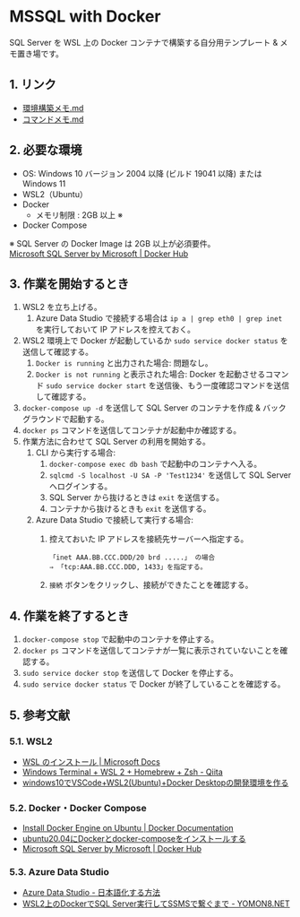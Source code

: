 <!-- omit in toc -->
# MSSQL with Docker

SQL Server を WSL 上の Docker コンテナで構築する自分用テンプレート & メモ置き場です。  

## 1. リンク

- [環境構築メモ.md](docs/環境構築メモ.md)
- [コマンドメモ.md](docs/コマンドメモ.md)

## 2. 必要な環境

- OS: Windows 10 バージョン 2004 以降 (ビルド 19041 以降) または Windows 11
- WSL2（Ubuntu）
- Docker
    - メモリ制限 : 2GB 以上 ※
- Docker Compose

※ SQL Server の Docker Image は 2GB 以上が必須要件。  
[Microsoft SQL Server by Microsoft | Docker Hub](https://hub.docker.com/_/microsoft-mssql-server#:~:text=Configuration-,Requirements,-This%20image%20requires)

## 3. 作業を開始するとき

1. WSL2 を立ち上げる。
   1. Azure Data Studio で接続する場合は `ip a | grep eth0 | grep inet` を実行しておいて IP アドレスを控えておく。
2. WSL2 環境上で Docker が起動しているか `sudo service docker status` を送信して確認する。
    1. `Docker is running` と出力された場合: 問題なし。
    2. `Docker is not running` と表示された場合: Docker を起動させるコマンド `sudo service docker start` を送信後、もう一度確認コマンドを送信して確認する。
3. `docker-compose up -d` を送信して SQL Server のコンテナを作成 & バックグラウンドで起動する。
4. `docker ps` コマンドを送信してコンテナが起動中か確認する。
5. 作業方法に合わせて SQL Server の利用を開始する。
   1. CLI から実行する場合:
        1. `docker-compose exec db bash` で起動中のコンテナへ入る。
        2. `sqlcmd -S localhost -U SA -P 'Test1234'` を送信して SQL Server へログインする。
        3. SQL Server から抜けるときは `exit` を送信する。
        4. コンテナから抜けるときも `exit` を送信する。
   2. Azure Data Studio で接続して実行する場合:
      1. 控えておいた IP アドレスを接続先サーバーへ指定する。

            ```text
            「inet AAA.BB.CCC.DDD/20 brd .....」 の場合
            ⇒ 「tcp:AAA.BB.CCC.DDD, 1433」を指定する。
            ```

      2. `接続` ボタンをクリックし、接続ができたことを確認する。

## 4. 作業を終了するとき

1. `docker-compose stop` で起動中のコンテナを停止する。
2. `docker ps` コマンドを送信してコンテナが一覧に表示されていないことを確認する。
3. `sudo service docker stop` を送信して Docker を停止する。
4. `sudo service docker status` で Docker が終了していることを確認する。

## 5. 参考文献

### 5.1. WSL2

- [WSL のインストール | Microsoft Docs](https://docs.microsoft.com/ja-jp/windows/wsl/install)
- [Windows Terminal + WSL 2 + Homebrew + Zsh - Qiita](https://qiita.com/okayurisotto/items/36f6f9df499a74e62bff)
- [windows10でVSCode+WSL2(Ubuntu)+Docker Desktopの開発環境を作る](https://zenn.dev/ivgtr/scraps/92e14f80683be9)

### 5.2. Docker・Docker Compose

- [Install Docker Engine on Ubuntu | Docker Documentation](https://docs.docker.com/engine/install/ubuntu/)
- [ubuntu20.04にDockerとdocker-composeをインストールする](https://zenn.dev/k_neko3/articles/76340d2db1f43d)
- [Microsoft SQL Server by Microsoft | Docker Hub](https://hub.docker.com/_/microsoft-mssql-server)

### 5.3. Azure Data Studio

- [Azure Data Studio - 日本語化する方法](https://www.curict.com/item/48/48b33f5.html)
- [WSL2上のDockerでSQL Server実行してSSMSで繋ぐまで - YOMON8.NET](https://yomon.hatenablog.com/entry/2020/03/wsl2_mssql_ssms)

